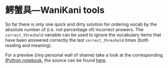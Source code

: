 # 鰐蟹具—WaniKani tools

So far there is only one quick and dirty solution for ordering vocab by the
absolute number of (i.e. not percentage of) incorrect answers. The
`correct_threshold` variable can be used to ignore the vocabulary items that
have been answered correctly the last `correct_threshold` times (both reading
and meaning).

For a preview (/my personal wall of shame) take a look at the corresponding
[IPython notebook](http://htmlpreview.github.io/?https://github.com/petermuehlbacher/WaniKani/blob/master/orderWKbyerrors.html), the source can be found [here](https://github.com/petermuehlbacher/WaniKani/blob/master/orderWKbyerrors.py).
